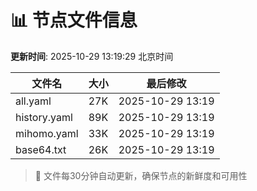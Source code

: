 # 📊 节点文件信息

**更新时间**: 2025-10-29 13:19:29 北京时间

| 文件名 | 大小 | 最后修改 |
|--------|------|----------|
| all.yaml | 27K | 2025-10-29 13:19 |
| history.yaml | 89K | 2025-10-29 13:19 |
| mihomo.yaml | 33K | 2025-10-29 13:19 |
| base64.txt | 26K | 2025-10-29 13:19 |

> 🔄 文件每30分钟自动更新，确保节点的新鲜度和可用性
